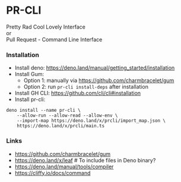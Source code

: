 # PR-CLI

Pretty Rad Cool Lovely Interface\
or\
Pull Request - Command Line Interface

### Installation

- Install deno: https://deno.land/manual/getting_started/installation
- Install Gum:
  - Option 1: manually via https://github.com/charmbracelet/gum
  - Option 2: run `pr-cli install-deps` after installation
- Install GH CLI: https://github.com/cli/cli#installation
- Install pr-cli:

```shell
deno install --name pr-cli \
	--allow-run --allow-read --allow-env \
	--import-map https://deno.land/x/prcli/import_map.json \
 	https://deno.land/x/prcli/main.ts
```

### Links

- https://github.com/charmbracelet/gum
- https://deno.land/x/leaf # To include files in Deno binary?
- https://deno.land/manual/tools/compiler
- https://cliffy.io/docs/command
